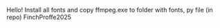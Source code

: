 Hello! Install all fonts and copy ffmpeg.exe to folder with fonts, py file (in repo)
FinchProffe2025